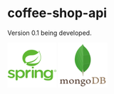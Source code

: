 # coffee-shop-api

Version 0.1 being developed. <br>
<div align="left">
  <img align="center" alt="Spring Boot" height="100" width="110" src="https://github.com/devicons/devicon/blob/master/icons/spring/spring-original-wordmark.svg">
  <img align="center" alt="MongoDB" height="100" width="110" src="https://github.com/devicons/devicon/blob/master/icons/mongodb/mongodb-original-wordmark.svg">
</div>

